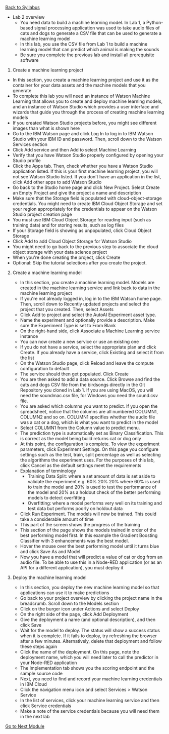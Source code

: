 [Back to Syllabus](./README.md#course-syllabus)

- Lab 2 overview
  - You need data to build a machine learning model. In Lab 1, a Python-based signal processing application was used to take audio files of cats and dogs to generate a CSV file that can be used to generate a machine learning model
  - In this lab, you use the CSV file from Lab 1 to build a machine learning model that can predict which animal is making the sounds
  - Be sure you complete the previous lab and install all prerequisite software

1. Create a machine learning project
  - In this section, you create a machine learning project and use it as the container for your data assets and the machine models that you generate
  - To complete this lab you will need an instance of Watson Machine Learning that allows you to create and deploy machine learning models, and an instance of Watson Studio which provides a user interface and wizards that guide you through the process of creating machine learning models
  - If you created Watson Studio projects before, you might see different images than what is shown here
  - Go to the IBM Watson page and click Log In to log in to IBM Watson Studio with your IBM ID and password. Then, scroll down to the Watson Services section
  - Click Add service and then Add to select Machine Learning
  - Verify that you have Watson Studio properly configured by opening your Studio profile
  - Click the Apps tab. Then, check whether you have a Watson Studio application listed. If this is your first machine learning project, you will not see Watson Studio listed. If you don't have an application in the list, click Add other apps to add Watson Studio
  - Go back to the Studio home page and click New Project. Select Create an Empty Project and give the project a name and description
  - Make sure that the Storage field is populated with cloud-object-storage credentials. You might need to create IBM Cloud Object Storage and set your region appropriately for the credentials to appear on the Watson Studio project creation page
  - You must use IBM Cloud Object Storage for reading input (such as training data) and for storing results, such as log files
  - If your Storage field is showing as unpopulated, click Cloud Object Storage
  - Click Add to add Cloud Object Storage for Watson Studio
  - You might need to go back to the previous step to associate the cloud object storage with your data science project
  - When you're done creating the project, click Create
  - Optional: Skip the tutorial selections after you create the project.

2. Create a machine learning model
   - In this section, you create a machine learning model. Models are created in the machine learning service and link back to data in the machine learning project
   - If you're not already logged in, log in to the IBM Watson home page. Then, scroll down to Recently updated projects and select the project that you created. Then, select Assets
   - Click Add to project and select the AutoAI Experiment asset type.
   - Name the experiment and optionally provide a description. Make sure the Experiment Type is set to From Blank
   - On the right-hand side, click Associate a Machine Learning service instance
   - You can now create a new service or use an existing one
   - If you do not have a service, select the appropriate plan and click Create. If you already have a service, click Existing and select it from the list
   - On the Watson Studio page, click Reload and leave the compute configuration to default
   - The service should then get populated. Click Create
   - You are then asked to add a data source. Click Browse and find the cats and dogs CSV file from the birdsongs directly in the Git Repository you cloned in Lab 1. If you are using MacOS, you will need the soundmac.csv file, for Windows you need the sound.csv file.
   - You are asked which columns you want to predict. If you open the spreadsheet, notice that the columns are all numbered COLUMN1, COLUMN2 and so on. COLUMN1 specifies whether the audio file was a cat or a dog, which is what you want to predict in the model
   - Select COLUMN1 from the Column value to predict menu. 
   - The prediction type is automatically set as Binary Classification. This is correct as the model being build returns cat or dog only
   - At this point, the configuration is complete. To view the experiment parameters, click Experiment Settings. On this page you configure settings such as the test, train, split percentage as well as selecting the algorithms the experiment uses. For the purposes of this lab, click Cancel as the default settings meet the requirements
   - Explanation of terminology
        - Training Data Split: where a set amount of data is set aside to validate the experiment e.g. 60% 20% 20% where 60% is used to train the model and 20% is used to test the performance of the model and 20% as a holdout check of the better performing models to detect overfitting
        - Overfitting: where a model performs very well on its training and test data but performs poorly on holdout data
    - Click Run Experiment. The models will now be trained. This could take a considerable amount of time
    - This part of the screen shows the progress of the training
    - This section of the page shows the models trained in order of the best performing model first. In this example the Gradient Boosting Classifier with 3 enhancements was the best model.
    - Hover the mouse over the best performing model until it turns blue and click Save As and Model
    - Now you have a model that will predict a value of cat or dog from an audio file. To be able to use this in a Node-RED application (or as an API for a different application), you must deploy it

3. Deploy the machine learning model
   - In this section, you deploy the new machine learning model so that applications can use it to make predictions
   - Go back to your project overview by clicking the project name in the breadcrumb. Scroll down to the Models section
   - Click on the burger icon under Actions and select Deploy
   - On the right side of the page, click Add Deployment
   - Give the deployment a name (and optional description), and then click Save
   - Wait for the model to deploy. The status will show a success status when it is complete. If it fails to deploy, try refreshing the browser after a few minutes. Alternatively, delete that deployment and follow these steps again
   - Click the name of the deployment. On this page, note the deployment name, which you will need later to call the predictor in your Node-RED application
   - The Implementation tab shows you the scoring endpoint and the sample source code
   - Next, you need to find and record your machine learning credentials in IBM Cloud
   - Click the navigation menu icon and select Services > Watson Service
   - In the list of services, click your machine learning service and then click Service credentials
   - Make a note of the service credentials because you will need them in the next lab

[Go to Next Module](./4_Lab_3_Create_predictions_in_a_Node_RED_application.md)